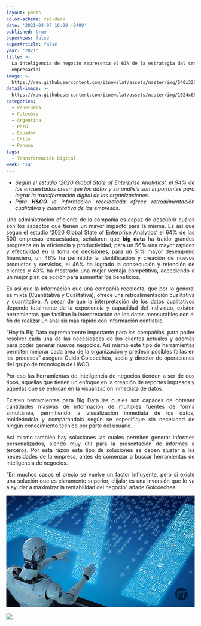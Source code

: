 ```yaml
---
layout: posts
color-schema: red-dark
date: '2021-04-07 16:00 -0400'
published: true
superNews: false
superArticle: false
year: '2021'
title: >-
  La inteligencia de negocio representa el 61% de la estrategia del crecimiento
  empresarial
image: >-
  https://raw.githubusercontent.com/itnewslat/assets/master/img/540x320/Inteligencia-Artifical-Marketing-p.jpg
detail-image: >-
  https://raw.githubusercontent.com/itnewslat/assets/master/img/1024x680/Inteligencia-Artifical-Marketing-g.jpg
categories:
  - Venezuela
  - Colombia
  - Argentina
  - Perú
  - Ecuador
  - Chile
  - Panama
tags:
  - Transformación Digital
week: '14'
---
```

<p style="text-align: justify;"><strong></strong></p>

<ul style="text-align: justify;">
	<li><em>Según el estudio ‘2020 Global State of Enterprise Analytics’, el 94% de los encuestados creen que los datos y su análisis son importantes para lograr la transformación digital de las organizaciones.</em></li>
	<li><em>Para </em><strong><em>H&amp;CO</em></strong><em> la información recolectada ofrece retroalimentación cualitativa y cuantitativa de las empresas</em>.</li>
</ul>
<p style="text-align: justify;">Una administración eficiente de la compañía es capaz de descubrir cuáles son los aspectos que tienen un mayor impacto para la misma. Es así que según el estudio ‘2020 Global State of Enterprise Analytics’ el 64% de las 500 empresas encuestadas, señalaron que <strong>big data</strong> ha traído grandes progresos en la eficiencia y productividad, para un 56% una mayor rapidez y efectividad en la toma de decisiones, para un 51% mayor desempeño financiero, un 46% ha permitido la identificación y creación de nuevos productos y servicios, el 46% ha logrado la consecución y retención de clientes y 43% ha mostrado una mejor ventaja competitiva, accediendo a un mejor plan de acción para aumentar los beneficios.</p>
<p style="text-align: justify;">Es así que la información que una compañía recolecta, que por lo general es mixta (Cuantitativa y Cualitativa), ofrece una retroalimentación cualitativa y cuantitativa. A pesar de que la interpretación de los datos cualitativos depende totalmente de la experiencia y capacidad del individuo, existen herramientas que facilitan la interpretación de los datos mensurables con el fin de realizar un análisis más rápido con información confiable.</p>
<p style="text-align: justify;">“Hoy la Big Data supremamente importante para las compañías, para poder resolver cada una de las necesidades de los clientes actuales y además para poder generar nuevos negocios. Así mismo este tipo de herramientas permiten mejorar cada área de la organización y predecir posibles fallas en los procesos” asegura Guido Goicoechea<strong>,</strong> socio y director de operaciones del grupo de tecnología de H&amp;CO.</p>
<p style="text-align: justify;">Por eso las herramientas de inteligencia de negocios tienden a ser de dos tipos, aquellas que tienen un enfoque en la creación de reportes impresos y aquellas que se enfocan en la visualización inmediata de datos.</p>
<p style="text-align: justify;">Existen herramientas para Big Data las cuales son capaces de obtener cantidades masivas de información de múltiples fuentes de forma simultánea, permitiendo la visualización inmediata de los datos, moldeándola y comparándola según se especifique sin necesidad de ningún conocimiento técnico por parte del usuario.</p>
<p style="text-align: justify;">Así mismo también hay soluciones las cuales permiten generar informes personalizados, siendo muy útil para la presentación de informes a terceros. Por esta razón este tipo de soluciones se deben ajustar a las necesidades de la empresa, antes de comenzar a buscar herramientas de inteligencia de negocios.</p>
<p style="text-align: justify;">“En muchos casos el precio se vuelve un factor influyente, pero si existe una solución que es claramente superior, elíjala; es una inversión que le va a ayudar a maximizar la rentabilidad del negocio” añade Goicoechea.</p>

![](https://raw.githubusercontent.com/itnewslat/assets/master/img/540x320/Inteligencia-Artifical-Marketing-p.jpg)


<img src="https://tracker.metricool.com/c3po.jpg?hash=56f88a41e39ab42c063cc51676587a04"/>